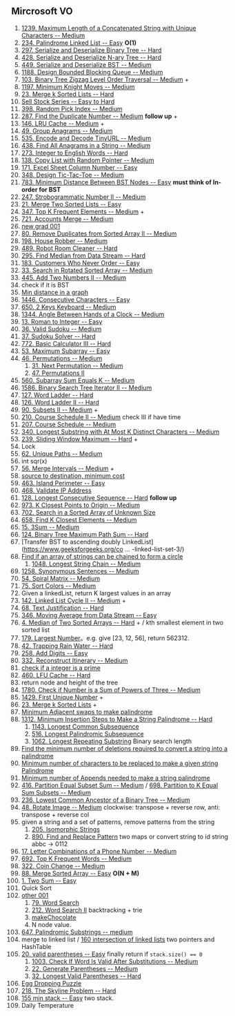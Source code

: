 ## Mircrosoft VO

1. [1239. Maximum Length of a Concatenated String with Unique Characters -- Medium](https://leetcode.com/problems/maximum-length-of-a-concatenated-string-with-unique-characters/)
2. [234. Palindrome Linked List -- Easy](https://leetcode.com/problems/palindrome-linked-list/) **O(1)**
3. [297. Serialize and Deserialize Binary Tree -- Hard](https://leetcode.com/problems/serialize-and-deserialize-binary-tree/)
4. [428. Serialize and Deserialize N-ary Tree -- Hard](https://leetcode.com/problems/serialize-and-deserialize-n-ary-tree/) 
5. [449. Serialize and Deserialize BST -- Medium](https://leetcode.com/problems/serialize-and-deserialize-bst/)
6. [1188. Design Bounded Blocking Queue -- Medium](https://leetcode.com/problems/design-bounded-blocking-queue/) 
7. [103. Binary Tree Zigzag Level Order Traversal -- Medium](https://leetcode.com/problems/binary-tree-zigzag-level-order-traversal/) +
8. [1197. Minimum Knight Moves -- Medium](https://leetcode.com/problems/minimum-knight-moves/)
9. [23. Merge k Sorted Lists -- Hard](https://leetcode.com/problems/merge-k-sorted-lists/)
10. [Sell Stock Series -- Easy to Hard](https://leetcode.com/problemset/all/?search=sell%20stock)
11. [398. Random Pick Index -- Medium](https://leetcode.com/problems/random-pick-index/)
12. [287. Find the Duplicate Number -- Medium](https://leetcode.com/problems/find-the-duplicate-number/) **follow up** +
13. [146. LRU Cache -- Medium](https://leetcode.com/problems/lru-cache/) +
14. [49. Group Anagrams -- Medium](https://leetcode.com/problems/group-anagrams/)
15. [535. Encode and Decode TinyURL -- Medium](https://leetcode.com/problems/encode-and-decode-tinyurl/)
16. [438. Find All Anagrams in a String -- Medium](https://leetcode.com/problems/find-all-anagrams-in-a-string/)
17. [273. Integer to English Words -- Hard](https://leetcode.com/problems/integer-to-english-words/)
18. [138. Copy List with Random Pointer -- Medium](https://leetcode.com/problems/copy-list-with-random-pointer/)
19. [171. Excel Sheet Column Number -- Easy](https://leetcode.com/problems/excel-sheet-column-number/)
20. [348. Design Tic-Tac-Toe -- Medium](https://leetcode.com/problems/design-tic-tac-toe/)
21. [783. Minimum Distance Between BST Nodes -- Easy](https://leetcode.com/problems/minimum-distance-between-bst-nodes/) **must think of In-order for BST**
22. [247. Strobogrammatic Number II -- Medium](https://leetcode.com/problems/strobogrammatic-number-ii/)
23. [21. Merge Two Sorted Lists -- Easy](https://leetcode.com/problems/merge-two-sorted-lists/)
24. [347. Top K Frequent Elements -- Medium](https://leetcode.com/problems/top-k-frequent-elements/) +
25. [721. Accounts Merge -- Medium](https://leetcode.com/problems/accounts-merge/)
26. [new grad 001](https://www.1point3acres.com/bbs/thread-744683-1-1.html)
27. [80. Remove Duplicates from Sorted Array II -- Medium](https://leetcode.com/problems/remove-duplicates-from-sorted-array-ii/)
28. [198. House Robber --  Medium](https://leetcode.com/problems/house-robber/)
29. [489. Robot Room Cleaner --  Hard](https://leetcode.com/problems/robot-room-cleaner/)
30. [295. Find Median from Data Stream -- Hard](https://leetcode.com/problems/find-median-from-data-stream/)
31. [183. Customers Who Never Order -- Easy](https://leetcode.com/problems/customers-who-never-order/)
32. [33. Search in Rotated Sorted Array -- Medium](https://leetcode.com/problems/search-in-rotated-sorted-array/)
33. [445. Add Two Numbers II -- Medium](https://leetcode.com/problems/add-two-numbers-ii/)
34. check if it is BST
35. [Min distance in a graph](https://github.com/yangluo0901/algorithm/blob/master/solutions/MicrosoftVO.java)
36. [1446. Consecutive Characters --  Easy](https://leetcode.com/problems/consecutive-characters/)
37. [650. 2 Keys Keyboard --  Medium](https://leetcode.com/problems/2-keys-keyboard/)
38. [1344. Angle Between Hands of a Clock --  Medium](https://leetcode.com/problems/angle-between-hands-of-a-clock/)
39. [13. Roman to Integer -- Easy](https://leetcode.com/problems/roman-to-integer/)
40. [36. Valid Sudoku -- Medium](https://leetcode.com/problems/valid-sudoku/)
41. [37. Sudoku Solver -- Hard](https://leetcode.com/problems/sudoku-solver/)
42. [772. Basic Calculator III -- Hard](https://leetcode.com/problems/basic-calculator-iii/)
43. [53. Maximum Subarray -- Easy](https://leetcode.com/problems/maximum-subarray/)
44. [46. Permutations -- Medium](https://leetcode.com/problems/permutations/)
    1. [31. Next Permutation -- Medium](https://leetcode.com/problems/next-permutation/)
    2. [47. Permutations II](https://leetcode.com/problems/permutations-ii/)
45. [560. Subarray Sum Equals K -- Medium](https://leetcode.com/problems/subarray-sum-equals-k/)
46. [1586. Binary Search Tree Iterator II -- Medium](https://leetcode.com/problems/binary-search-tree-iterator-ii/)
47. [127. Word Ladder --  Hard](https://leetcode.com/problems/word-ladder/)
48. [126. Word Ladder II -- Hard](https://leetcode.com/problems/word-ladder-ii/)
49. [90. Subsets II -- Medium](https://leetcode.com/problems/subsets-ii/) +
50. [210. Course Schedule II -- Medium](https://leetcode.com/problems/course-schedule-ii/) check III if have time
51. [207. Course Schedule -- Medium](https://leetcode.com/problems/course-schedule/)
52. [340. Longest Substring with At Most K Distinct Characters -- Medium](https://leetcode.com/problems/longest-substring-with-at-most-k-distinct-characters/)
53. [239. Sliding Window Maximum -- Hard](https://leetcode.com/problems/sliding-window-maximum/) +
54. Lock
55. [62. Unique Paths -- Medium](https://leetcode.com/problems/unique-paths/)
56. int sqr(x)
57. [56. Merge Intervals -- Medium](https://leetcode.com/problems/merge-intervals/) +
58. [source to destination, minimum cost](https://www.1point3acres.com/bbs/thread-744749-1-1.html)
59. [463. Island Perimeter -- Easy](https://leetcode.com/problems/island-perimeter/)
60. [468. Validate IP Address](https://leetcode.com/problems/validate-ip-address/)
61. [128. Longest Consecutive Sequence -- Hard](https://leetcode.com/problems/longest-consecutive-sequence/) **follow up**
62. [973. K Closest Points to Origin -- Medium](https://leetcode.com/problems/k-closest-points-to-origin/)
63. [702. Search in a Sorted Array of Unknown Size](https://leetcode.com/problems/search-in-a-sorted-array-of-unknown-size/)
64. [658. Find K Closest Elements -- Medium](https://leetcode.com/problems/find-k-closest-elements/)
65. [15. 3Sum -- Medium](https://leetcode.com/problems/3sum/)
66. [124. Binary Tree Maximum Path Sum -- Hard](https://leetcode.com/problems/binary-tree-maximum-path-sum/)
67. [Transfer BST to ascending doubly LinkedList](https://www.geeksforgeeks.org/co ... -linked-list-set-3/)
68. [Find if an array of strings can be chained to form a circle](https://www.geeksforgeeks.org/given-array-strings-find-strings-can-chained-form-circle/)
    1. [1048. Longest String Chain -- Medium](https://leetcode.com/problems/longest-string-chain/)
69. [1258. Synonymous Sentences -- Medium](https://leetcode.com/problems/synonymous-sentences/)
70. [54. Spiral Matrix -- Medium](https://leetcode.com/problems/spiral-matrix/)
71. [75. Sort Colors -- Medium](https://leetcode.com/problems/sort-colors/)
72. Given a linkedList, return K largest values in an array
73. [142. Linked List Cycle II -- Medium](https://leetcode.com/problems/linked-list-cycle-ii/) +
74. [68. Text Justification -- Hard](https://leetcode.com/problems/text-justification/)
75. [346. Moving Average from Data Stream -- Easy](https://leetcode.com/problems/moving-average-from-data-stream/)
76. [4. Median of Two Sorted Arrays -- Hard](https://leetcode.com/problems/median-of-two-sorted-arrays/) + / kth smallest element in two sorted list
77. [179. Largest Number](https://leetcode.com/problems/largest-number/)。e.g. give [23, 12, 56], return 562312.
78. [42. Trapping Rain Water -- Hard](https://leetcode.com/problems/trapping-rain-water/)
79. [258. Add Digits -- Easy](https://leetcode.com/problems/add-digits/)
80. [332. Reconstruct Itinerary -- Medium](https://leetcode.com/problems/reconstruct-itinerary/)
81. [check if a integer is a prime](https://github.com/yangluo0901/algorithm/blob/master/solutions/SieveOfEratosthenes.java)
82. [460. LFU Cache -- Hard](https://leetcode.com/problems/lfu-cache/)
83. return node and height of the tree
84. [1780. Check if Number is a Sum of Powers of Three -- Medium](https://leetcode.com/problems/check-if-number-is-a-sum-of-powers-of-three/)
85. [1429. First Unique Number](https://leetcode.com/problems/first-unique-number/) +
86. [23. Merge k Sorted Lists](https://leetcode.com/problems/merge-k-sorted-lists/) +
87. [Minimum Adjacent swaps to make palindrome](https://leetcode.com/discuss/interview-question/351783/)
88. [1312. Minimum Insertion Steps to Make a String Palindrome -- Hard](https://leetcode.com/problems/minimum-insertion-steps-to-make-a-string-palindrome/)
    1. [1143. Longest Common Subsequence](https://leetcode.com/problems/longest-common-subsequence/)
    2. [516. Longest Palindromic Subsequence](https://leetcode.com/problems/longest-palindromic-subsequence/)
    3. [1062. Longest Repeating Substring](https://leetcode.com/problems/longest-repeating-substring/) Binary search length
89. [Find the minimum number of deletions required to convert a string into a palindrome](https://www.techiedelight.com/find-minimum-number-deletions-convert-string-into-palindrome/)
90. [Minimum number of characters to be replaced to make a given string Palindrome](https://www.geeksforgeeks.org/minimum-number-of-characters-to-be-replaced-to-make-a-given-string-palindrome/)
91. [Minimum number of Appends needed to make a string palindrome](https://www.geeksforgeeks.org/minimum-number-appends-needed-make-string-palindrome/)
92. [416. Partition Equal Subset Sum -- Medium](https://leetcode.com/problems/partition-equal-subset-sum/) / [698. Partition to K Equal Sum Subsets -- Medium](https://leetcode.com/problems/partition-to-k-equal-sum-subsets/)
93. [236. Lowest Common Ancestor of a Binary Tree -- Medium](https://leetcode.com/problems/lowest-common-ancestor-of-a-binary-tree/)
94. [48. Rotate Image -- Medium](https://leetcode.com/problems/rotate-image/) clockwise: transpose + reverse row, anti: transpose + reverse col
95. given a string and a set of patterns, remove patterns from the string
    1. [205. Isomorphic Strings](https://leetcode.com/problems/isomorphic-strings/)
    2. [890. Find and Replace Pattern](https://leetcode.com/problems/find-and-replace-pattern/) two maps or convert string to id string abbc -> 0112
96. [17. Letter Combinations of a Phone Number -- Medium](https://leetcode.com/problems/letter-combinations-of-a-phone-number/)
97. [692. Top K Frequent Words -- Medium](https://leetcode.com/problems/top-k-frequent-words/)
98. [322. Coin Change --  Medium](https://leetcode.com/problems/coin-change/)
99. [88. Merge Sorted Array -- Easy](https://leetcode.com/problems/merge-sorted-array/) **O(N + M)**
100. [1. Two Sum -- Easy](https://leetcode.com/problems/two-sum/)
101. Quick Sort
102. [other 001](https://www.1point3acres.com/bbs/thread-707924-1-1.html)
     1. [79. Word Search](https://leetcode.com/problems/word-search/)
     2. [212. Word Search II](https://leetcode.com/problems/word-search-ii/) backtracking + trie
     3. [makeChocolate](https://codingbat.com/prob/p191363)
     4. N node value.
103. [647. Palindromic Substrings -- medium](https://leetcode.com/problems/palindromic-substrings/)
104. merge to linked list / [160 intersection of linked lists](https://leetcode.com/problems/intersection-of-two-linked-lists/) two pointers and HashTable
105. [20. valid parentheses -- Easy](https://leetcode.com/problems/valid-parentheses/) finally return if `stack.size() == 0`
     1. [1003. Check If Word Is Valid After Substitutions -- Medium](https://leetcode.com/problems/check-if-word-is-valid-after-substitutions/)
     2. [22. Generate Parentheses -- Medium](https://leetcode.com/problems/generate-parentheses/)
     3. [32. Longest Valid Parentheses -- Hard](https://leetcode.com/problems/longest-valid-parentheses/)
106. [Egg Dropping Puzzle](https://www.geeksforgeeks.org/egg-dropping-puzzle-dp-11/) 
107. [218. The Skyline Problem -- Hard](https://leetcode.com/problems/the-skyline-problem/)
108. [155 min stack -- Easy](https://leetcode.com/problems/min-stack/) two stack.
109. Daily Temperature

